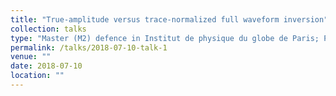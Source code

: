 ```yaml
---
title: "True-amplitude versus trace-normalized full waveform inversion"
collection: talks
type: "Master (M2) defence in Institut de physique du globe de Paris; Presented also in IPGP Congrès des doctorants (2019)"
permalink: /talks/2018-07-10-talk-1
venue: ""
date: 2018-07-10
location: ""
---
```

